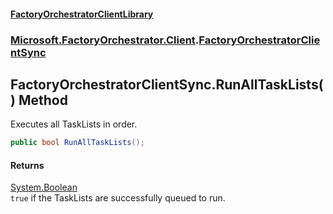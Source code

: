 #### [FactoryOrchestratorClientLibrary](./FactoryOrchestratorClientLibrary.md 'FactoryOrchestratorClientLibrary')
### [Microsoft.FactoryOrchestrator.Client](./Microsoft-FactoryOrchestrator-Client.md 'Microsoft.FactoryOrchestrator.Client').[FactoryOrchestratorClientSync](./Microsoft-FactoryOrchestrator-Client-FactoryOrchestratorClientSync.md 'Microsoft.FactoryOrchestrator.Client.FactoryOrchestratorClientSync')
## FactoryOrchestratorClientSync.RunAllTaskLists() Method
Executes all TaskLists in order.  
```csharp
public bool RunAllTaskLists();
```
#### Returns
[System.Boolean](https://docs.microsoft.com/en-us/dotnet/api/System.Boolean 'System.Boolean')  
`true` if the TaskLists are successfully queued to run.  
